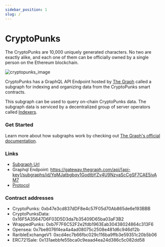 ```yaml
---
sidebar_position: 1
slug: /
---
```


# CryptoPunks

The CryptoPunks are 10,000 uniquely generated characters. No two are exactly alike, and each one of them can be officially owned by a single person on the Ethereum blockchain.

![cryptopunks_image](https://raw.githubusercontent.com/chidubemokeke/CryptoPunks/main/punks.png)

CryptoPunks has a GraphQL API Endpoint hosted by [The Graph](https://thegraph.com/docs/about/introduction#what-the-graph-is) called a subgraph for indexing and organizing data from the CryptoPunks smart contracts.

This subgraph can be used to query on-chain CryptoPunks data. The subgraph data is serviced by a decentralized group of server operators called [Indexers](https://thegraph.com/docs/en/network/indexing/).

### Get Started

Learn more about how subgraphs work by checking out [The Graph's official documentation](https://thegraph.com/docs/en/).

### Links

- [Subgraph Url](https://thegraph.com/explorer/subgraph?id=YqMJatbgbqy1GodtbYZv4U9NzyaScCgSF7CAE5ivAM7&view=Overview)
- Graphql Endpoint: https://gateway.thegraph.com/api/[api-key]/subgraphs/id/YqMJatbgbqy1GodtbYZv4U9NzyaScCgSF7CAE5ivAM7
- [Protocol](https://cryptopunks.app/)

### Contract addresses

- CryptoPunks: 0xb47e3cd837dDF8e4c57F05d70Ab865de6e193BBB
- CryptoPunksData: 0x16F5A35647D6F03D5D3da7b35409D65ba03aF3B2
- WrappedPunks: 0xb7F7F6C52F2e2fdb1963Eab30438024864c313F6
- Opensea: 0x7be8076f4ea4a4ad08075c2508e481d6c946d12b
- RaribleExchangeV1: 0xcd4ec7b66fbc029c116ba9ffb3e59351c20b5b06
- ERC721Sale: 0x131aebbfe55bca0c9eaad4ea24d386c5c082dd58
